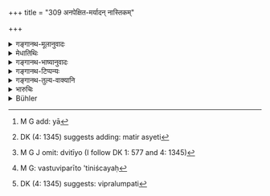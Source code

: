 +++
title = "309 अनपेक्षित-मर्यादन् नास्तिकम्"

+++

<details><summary>गङ्गानथ-मूलानुवादः</summary>

He who heeds not the bounds of morality, who is a disbeliever, who is extortionate, who does not afford protection, and is grabbing,—such a king one should regard as doomed to perdition.—(309)
</details>

<details><summary>मेधातिथिः</summary>

**मर्यादा** शास्त्रशिष्टसमाचारनिरूढा धर्मव्यवस्था,[^३१४] सा अनवेक्षिता अतिक्रान्ता येन । नास्ति परलोको नास्ति दत्तं नास्ति हुतम् इति[^३१५] **नास्तिकः** । प्रथमो रागादिना त्यक्तधर्मः, द्वितीयो[^३१६] नास्ति वस्त्व् इति विपरीताभिनिवेशः<sup> </sup>[^३१७] । **विलुम्पति**[^३१८] हरति धनान्य् असद्दण्डैः प्रजानाम् । तत्तुल्यो **ऽरक्षिता** । तम् **अधोगतिं विद्यान्** नरकपतितम् अधोगतं विद्यान् नरकपतितम् एवाचिरात् । पाठान्तरम्- "असत्यं च नृपं त्यजेत्" । अन्यद् उक्त्वान्यत् करोति यस् तं त्यजेत् तद्विषये नासीत ॥ ८.३०९ ॥


[^३१८]:
     DK (4: 1345) suggests: vipralumpati


[^३१७]:
     M G: vastuviparīto 'tiniścayaḥ


[^३१६]:
     M G J omit: dvitīyo (I follow DK 1: 577 and 4: 1345)


[^३१५]:
     DK (4: 1345) suggests adding: matir asyeti


[^३१४]:
     M G add: yā
</details>

<details><summary>गङ्गानथ-भाष्यानुवादः</summary>

‘*Bounds of morality*’—*i.e*., moral laws based upon scripture and the
usage of cultured men; he by whom those are ‘*not heeded*’—*i.e*., who
transgresses them.

‘*Disbeliever*’—who holds that ‘there is no higher world,—there is
nothing in charity—nothing in sacrifices.’

The former—‘who heeds not the bounds of morality’—is one who acts
against the law, through hate and other passions (and who does not hold
wrong opinions), while the latter is one who *deities* the law, and
adheres to principles contrary to it.

‘*Extortionate*’— he who extorts money from the people, by illegal fines
and such other means.

Similar to him is ‘*he who does not afford protection*.’

‘*Such a king one should regard as doomed to perdition*,’—*i.e*., as
going to sink into hell before long.

Another reading for’ the last quarter is ‘*asatyañca nṛpam
tyajet*’;—which means that if a king says one thing and does another,
and is thus, ‘*untruthful*,’— him ‘*one should abandon*,’—*i.e*., one
should not live in the realms of such a king.—(309)
</details>

<details><summary>गङ्गानथ-टिप्पन्यः</summary>

‘*Vipralumpakam*’—‘Deserter of the Brāhmaṇa’ (Nandana, whose reading is
‘*vipralopakam*’);—‘who takes property even from a Brāhmaṇa’
(Nārāyaṇa);—‘rapacious, *i.e*., who takes (grains &c) improperly’
(Medhātithi).

This verse is quoted in *Vīramitrodaya* (Rājanīti, p. 255), which
explains ‘*vipralopakam*’ (which is its reading for ‘*vipralumpakam*’)
as ‘one who injures the livelihood of the Brāhmaṇas’,—and ‘*attaram*’,
‘one who enjoys.’
</details>

<details><summary>गङ्गानथ-तुल्य-वाक्यानि</summary>

**(verses 8.307-309)  
**

See Comparative notes for [Verse
8.308].
</details>

<details><summary>भारुचिः</summary>

स्तेनप्रकरणे च रक्षार्थं स्तेननिग्रहानुष्ठानं संस्तुत्य, तन्निग्रहस्वरूपम् अधुनेदम् आह ॥ ८.३०८ ॥
</details>

<details><summary>Bühler</summary>

309	Know that a king who heeds not the rules (of the law), who is an atheist, and rapacious, who does not protect (his subjects, but) devours them, will sink low (after death).
</details>
